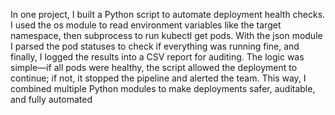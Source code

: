 In one project, I built a Python script to automate deployment health checks. I used the os module to read environment variables like the target namespace, then subprocess to run kubectl get pods. With the json module I parsed the pod statuses to check if everything was running fine, and finally, I logged the results into a CSV report for auditing. The logic was simple—if all pods were healthy, the script allowed the deployment to continue; if not, it stopped the pipeline and alerted the team. This way, I combined multiple Python modules to make deployments safer, auditable, and fully automated